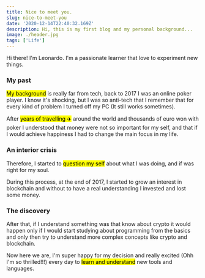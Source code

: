 ```yaml
---
title: Nice to meet you.
slug: nice-to-meet-you
date: '2020-12-14T22:40:32.169Z'
description: Hi, this is my first blog and my personal background...
image: ./header.jpg
tags: ['Life']
---
```


Hi there! I'm Leonardo.
I'm a passionate learner that love to experiment new things.

### My past

<mark>My background</mark> is really far from tech, back to 2017 I was an
online poker player. I know it's shocking, but I was so anti-tech that I
remember that for every kind of problem I turned off my PC (It still works
sometimes).

After <mark>years of travelling ✈️</mark> around the world and thousands of
euro won with poker I understood that money were not so important for my
self, and that if I would achieve happiness I had to change the main focus
in my life.

### An interior crisis

Therefore, I started to <mark>question my self</mark> about what I was
doing, and if was right for my soul.

During this process, at the end of 2017, I started to grow an interest in
blockchain and without to have a real understanding I invested and lost some
money.

### The discovery

After that, if I understand something was that know about crypto it would
happen only if I would start studying about programming from the basics
and only then try to understand more complex concepts like crypto and
blockchain.

Now here we are, I'm super happy for my decision and really excited (Ohh
I'm so thrilled!!!) every day to <mark>learn and understand</mark> new
tools and languages.
